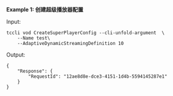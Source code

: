 **Example 1: 创建超级播放器配置**



Input: 

```
tccli vod CreateSuperPlayerConfig --cli-unfold-argument  \
    --Name test\
    --AdaptiveDynamicStreamingDefinition 10
```

Output: 
```
{
    "Response": {
        "RequestId": "12ae8d8e-dce3-4151-1d4b-5594145287e1"
    }
}
```

